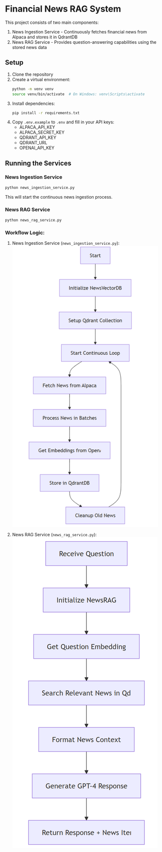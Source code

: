 # Financial News RAG System

This project consists of two main components:
1. News Ingestion Service - Continuously fetches financial news from Alpaca and stores it in QdrantDB
2. News RAG Service - Provides question-answering capabilities using the stored news data

## Setup

1. Clone the repository
2. Create a virtual environment:
   ```bash
   python -m venv venv
   source venv/bin/activate  # On Windows: venv\Scripts\activate
   ```
3. Install dependencies:
   ```bash
   pip install -r requirements.txt
   ```
4. Copy `.env.example` to `.env` and fill in your API keys:
   - ALPACA_API_KEY
   - ALPACA_SECRET_KEY
   - QDRANT_API_KEY
   - QDRANT_URL
   - OPENAI_API_KEY

## Running the Services

### News Ingestion Service
```bash
python news_ingestion_service.py
```
This will start the continuous news ingestion process.

### News RAG Service
```bash
python news_rag_service.py
```

### Workflow Logic:

1. News Ingestion Service (`news_ingestion_service.py`):
![Alt Text](images\news_ingestion_service.png)

2. News RAG Service (`news_rag_service.py`):
![Alt Text](images\news_rag_service.png)